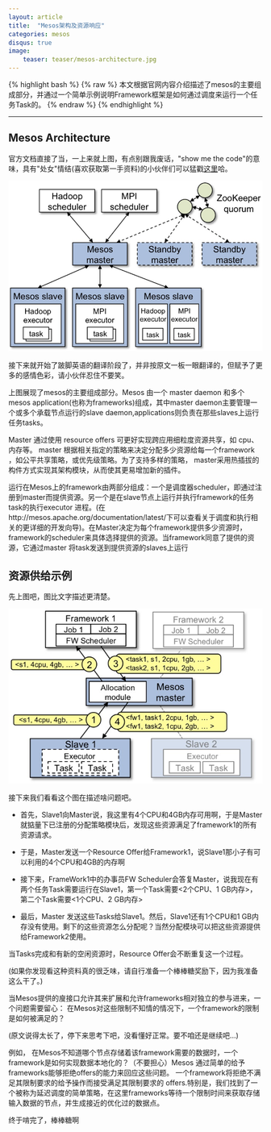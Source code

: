 ```yaml
---
layout: article
title:  "Mesos架构及资源响应"
categories: mesos
disqus: true
image:
    teaser: teaser/mesos-architecture.jpg
---
```


{% highlight bash %}
{% raw %}
本文根据官网内容介绍描述了mesos的主要组成部分，并通过一个简单示例说明Framework框架是如何通过调度来运行一个任务Task的。
{% endraw %}
{% endhighlight %} 

---


## Mesos Architecture

官方文档直接了当，一上来就上图，有点别跟我废话，"show me the code"的意味，具有"处女"情结(喜欢获取第一手资料)的小伙伴们可以猛戳[这里](http://mesos.apache.org/documentation/latest/mesos-architecture/)哈。

![架构图](../../images/teaser/mesos-architecture.jpg)

接下来就开始了跛脚英语的翻译阶段了，并非按原文一板一眼翻译的，但赋予了更多的感情色彩，请小伙伴忍住不要笑。

上图展现了mesos的主要组成部分。Mesos 由一个 master daemon 和多个mesos application(也称为frameworks)组成，其中master daemon主要管理一个或多个承载节点运行的slave daemon,applications则负责在那些slaves上运行任务tasks。

Master 通过使用 resource offers 可更好实现跨应用细粒度资源共享，如 cpu、内存等。 master 根据相关指定的策略来决定分配多少资源给每一个framework ，如公平共享策略，或优先级策略。为了支持多样的策略， master采用热插拔的构件方式实现其架构模块，从而使其更易增加新的插件。

运行在Mesos上的framework由两部分组成：一个是调度器scheduler，即通过注册到master而提供资源。另一个是在slave节点上运行并执行framework的任务task的执行executor 进程。(在http://mesos.apache.org/documentation/latest/下可以查看关于调度和执行相关的更详细的开发向导)。在Master决定为每个framework提供多少资源时，framework的scheduler来具体选择提供的资源。当framework同意了提供的资源，它通过master 将task发送到提供资源的slaves上运行


## 资源供给示例

先上图吧，图比文字描述更清楚。

![资源供给示例图](../../images/teaser/architecture-example.jpg)

接下来我们看看这个图在描述啥问题吧。

+ 首先，Slave1向Master说，我这里有4个CPU和4GB内存可用啊，于是Master就掂量下已注册的分配策略模块后，发现这些资源满足了framework1的所有资源请求。

+ 于是，Master发送一个Resource Offer给Framework1，说Slave1那小子有可以利用的4个CPU和4GB的内存啊

+ 接下来，FrameWork1中的办事员FW Scheduler会答复Master，说我现在有两个任务Task需要运行在Slave1，第一个Task需要<2个CPU、1 GB内存>，第二个Task需要<1个CPU、2 GB内存>

+ 最后，Master 发送这些Tasks给Slave1。然后，Slave1还有1个CPU和1 GB内存没有使用。剩下的这些资源怎么分配呢？当然分配模块可以把这些资源提供给Framework2使用。

当Tasks完成和有新的空闲资源时，Resource Offer会不断重复这一个过程。 

(如果你发现看这种资料真的很乏味，请自行准备一个棒棒糖奖励下，因为我准备这么干了。)


当Mesos提供的廋接口允许其来扩展和允许frameworks相对独立的参与进来，一个问题需要留心： 在Mesos对这些限制不知情的情况下，一个framework的限制是如何被满足的？

(原文说得太长了，停下来思考下吧，没看懂好正常。要不咱还是继续吧...)

例如， 在Mesos不知道哪个节点存储着该framework需要的数据时，一个 framework是如何实现数据本地化的？（不要担心）Mesos 通过简单的给予frameworks能够拒绝offers的能力来回应这些问题。 一个framework将拒绝不满足其限制要求的给予操作而接受满足其限制要求的 offers.特别是，我们找到了一个被称为延迟调度的简单策略，在这里frameworks等待一个限制时间来获取存储输入数据的节点，并生成接近的优化过的数据点。

终于啃完了，棒棒糖啊








